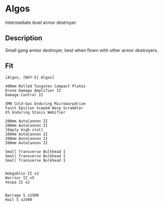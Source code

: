 # Algos

Intermediate level armor destroyer


## Description
Small gang armor destroyer, best when flown with other armor destroyers. 

## Fit

```
[Algos, [NVY-5] Algos]

400mm Rolled Tungsten Compact Plates
Drone Damage Amplifier II
Damage Control II

5MN Cold-Gas Enduring Microwarpdrive
Faint Epsilon Scoped Warp Scrambler
X5 Enduring Stasis Webifier

200mm AutoCannon II
200mm AutoCannon II
[Empty High slot]
200mm AutoCannon II
200mm AutoCannon II
200mm AutoCannon II

Small Transverse Bulkhead I
Small Transverse Bulkhead I
Small Transverse Bulkhead I


Hobgoblin II x3
Warrior II x5
Vespa II x2


Barrage S x2500
Hail S x2500
```